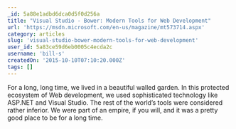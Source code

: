 ```yaml
---
_id: 5a88e1adbd6dca0d5f0d256a
title: "Visual Studio - Bower: Modern Tools for Web Development"
url: 'https://msdn.microsoft.com/en-us/magazine/mt573714.aspx'
category: articles
slug: 'visual-studio-bower-modern-tools-for-web-development'
user_id: 5a83ce59d6eb0005c4ecda2c
username: 'bill-s'
createdOn: '2015-10-10T07:10:20.000Z'
tags: []
---
```


For a long, long time, we lived in a beautiful walled garden. In this protected ecosystem of Web development, we used sophisticated technology like ASP.NET and Visual Studio. The rest of the world’s tools were considered rather inferior. We were part of an empire, if you will, and it was a pretty good place to be for a long time.
